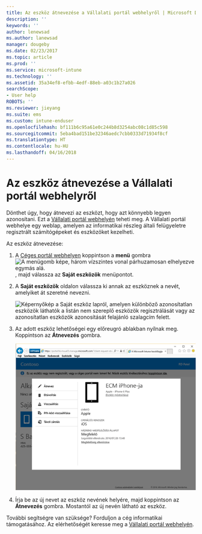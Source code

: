 ```yaml
---
title: Az eszköz átnevezése a Vállalati portál webhelyről | Microsoft Docs
description: ''
keywords: ''
author: lenewsad
ms.author: lanewsad
manager: dougeby
ms.date: 02/23/2017
ms.topic: article
ms.prod: ''
ms.service: microsoft-intune
ms.technology: ''
ms.assetid: 35a34ef8-efbb-4edf-88eb-a03c1b27a026
searchScope:
- User help
ROBOTS: ''
ms.reviewer: jieyang
ms.suite: ems
ms.custom: intune-enduser
ms.openlocfilehash: bf111b6c95a61e0c244b8d3254abc08c1d85c598
ms.sourcegitcommit: 5eba4bad151be32346aedc7cbb0333d71934f8cf
ms.translationtype: HT
ms.contentlocale: hu-HU
ms.lasthandoff: 04/16/2018
---
```

# <a name="rename-your-device-from-the-company-portal-website"></a>Az eszköz átnevezése a Vállalati portál webhelyről

Dönthet úgy, hogy átnevezi az eszközt, hogy azt könnyebb legyen azonosítani. Ezt a [Vállalati portál webhelyén](https://portal.manage.microsoft.com#HelpDeskDialog) teheti meg. A Vállalati portál webhelye egy weblap, amelyen az informatikai részleg általi felügyeletre regisztrált számítógépeket és eszközöket kezelheti.

Az eszköz átnevezése:

1. A [Céges portál webhelyen](https://portal.manage.microsoft.com#HelpDeskDialog) koppintson a __menü__ gombra ![A menügomb képe, három vízszintes vonal párhuzamosan elhelyezve egymás alá.](/Intune/whats-new/media/CP_hamburger_menu.png), majd válassza az __Saját eszközök__ menüpontot.

2. A __Saját eszközök__ oldalon válassza ki annak az eszköznek a nevét, amelyiket át szeretné nevezni.

   ![Képernyőkép a Saját eszköz lapról, amelyen különböző azonosítatlan eszközök láthatók a listán nem szereplő eszközök regisztrálását vagy az azonosítatlan eszközök azonosítását felajánló szalagcím felett.](./media/macOS_enroll_002_tap_here_banner.png)

3. Az adott eszköz lehetőségei egy előreugró ablakban nyílnak meg. Koppintson az **Átnevezés** gombra.

   ![A kiválasztott eszközzel kapcsolatos összes lehetőség a Céges portál webhelyén, többek között az Átnevezés, az Eltávolítás, az Eszköz alaphelyzetbe állítása, a Jelszó alaphelyzetbe állítása és a Távoli zárolás lehetőségei. ](./media/iwp-screen-with-all-options.png)

4. Írja be az új nevet az eszköz nevének helyére, majd koppintson az **Átnevezés** gombra. Mostantól az új nevén látható az eszköz.

További segítségre van szüksége? Forduljon a cég informatikai támogatásához. Az elérhetőségét keresse meg a [Vállalati portál webhelyén](https://portal.manage.microsoft.com#HelpDeskDialog).
